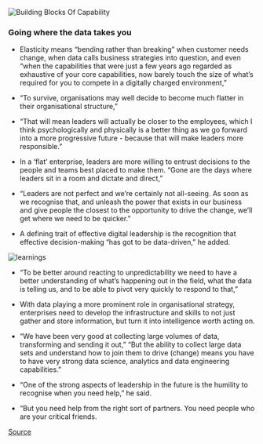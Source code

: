 ![Building Blocks Of Capability](https://insights-images.thoughtworks.com/Building20blocks20of20capability_165559e9faf4aeae6dd255f6b49d48a8.png)

### Going where the data takes you 
* Elasticity means “bending rather than breaking” when customer needs change, when data calls business strategies into question, and even “when the capabilities that were just a few years ago regarded as exhaustive of your core capabilities, now barely touch the size of what’s required for you to compete in a digitally charged environment,”

* “To survive, organisations may well decide to become much flatter in their organisational structure,” 
* “That will mean leaders will actually be closer to the employees, which I think psychologically and physically is a better thing as we go forward into a more progressive future - because that will make leaders more responsible.” 

* In a ‘flat’ enterprise, leaders are more willing to entrust decisions to the people and teams best placed to make them. “Gone are the days where leaders sit in a room and dictate and direct,”
* “Leaders are not perfect and we’re certainly not all-seeing. As soon as we recognise that, and unleash the power that exists in our business and give people the closest to the opportunity to drive the change, we’ll get where we need to be quicker.”

* A defining trait of effective digital leadership is the recognition that effective decision-making “has got to be data-driven,” he added.

![learnings](https://insights-images.thoughtworks.com/TW20Live20202020Simon20Badley20TW20Livepptx__aaef64cd534e6999c2deae119cc0f327.png)

* “To be better around reacting to unpredictability we need to have a better understanding of what’s happening out in the field, what the data is telling us, and to be able to pivot very quickly to respond to that,” 

* With data playing a more prominent role in organisational strategy, enterprises need to develop the infrastructure and skills to not just gather and store information, but turn it into intelligence worth acting on. 

* “We have been very good at collecting large volumes of data, transforming and sending it out,” “But the ability to collect large data sets and understand how to join them to drive (change) means you have to have very strong data science, analytics and data engineering capabilities.” 

* “One of the strong aspects of leadership in the future is the humility to recognise when you need help,” he said. 
* “But you need help from the right sort of partners. You need people who are your critical friends.


[Source](https://www.thoughtworks.com/insights/blog/key-lessons-from-ThoughtWorks-Live-UK-2020)



